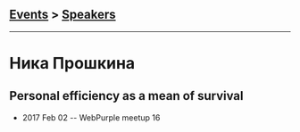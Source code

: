 ## [Events](../README.md) > [Speakers](../speakers.md)
---

# Ника Прошкина

## Personal efficiency as a mean of survival
- 2017 Feb 02 -- WebPurple meetup 16    
